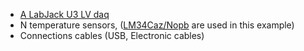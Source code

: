 - [A LabJack U3 LV daq](https://labjack.com/products/u3)
- N temperature sensors, ([LM34Caz/Nopb](https://www.digikey.com/en/products/detail/texas-instruments/LM34CAZ-NOPB/117873) are used in this example)
- Connections cables (USB, Electronic cables)
